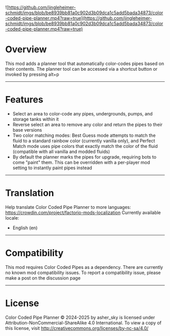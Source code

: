 ![https://github.com/jingleheimer-schmidt/imgs/blob/be8939bb81a0c902d3b09dca1c5add5bada34873/color-coded-pipe-planner.mp4?raw=true](https://github.com/jingleheimer-schmidt/imgs/blob/be8939bb81a0c902d3b09dca1c5add5bada34873/color-coded-pipe-planner.mp4?raw=true)

# Overview
This mod adds a planner tool that automatically color-codes pipes based on their contents. The planner tool can be accessed via a shortcut button or invoked by pressing alt+p

----------
# Features
- Select an area to color-code any pipes, undergrounds, pumps, and storage tanks within it
- Reverse select an area to remove any color and return the pipes to their base versions
- Two color matching modes: Best Guess mode attempts to match the fluid to a standard rainbow color (currently vanilla only), and Perfect Match mode uses pipe colors that exactly match the color of the fluid (compatible with all vanilla and modded fluids)
- By default the planner marks the pipes for upgrade, requiring bots to come "paint" them. This can be overridden with a per-player mod setting to instantly paint pipes instead

---------------------
# Translation
Help translate Color Coded Pipe Planner to more languages: https://crowdin.com/project/factorio-mods-localization
Currently available locale:
- English (en)

---------------------
# Compatibility
This mod requires Color Coded Pipes as a dependency.
There are currently no known mod compatibility issues. To report a compatibility issue, please make a post on the discussion page

----------------------------
# License
Color Coded Pipe Planner © 2024-2025 by asher_sky is licensed under Attribution-NonCommercial-ShareAlike 4.0 International.
To view a copy of this license, visit http://creativecommons.org/licenses/by-nc-sa/4.0/